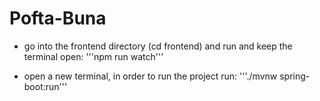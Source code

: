 # Pofta-Buna

* go into the frontend directory (cd frontend) and run and keep the terminal open:
  '''npm run watch'''

* open a new terminal, in order to run the project run:
  '''./mvnw spring-boot:run'''
